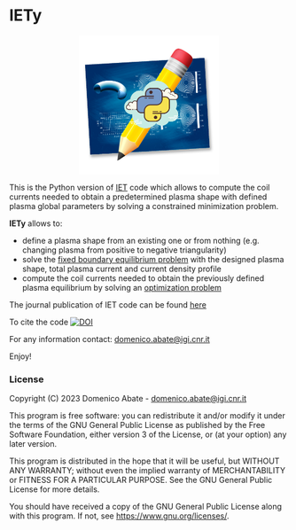 # IETy
<p align="center">
<img src="https://github.com/DA2412/IETy/blob/main/logo_IETy.png"  width=50% height=50% align=top>
</p>

This is the Python version of [IET](https://github.com/DA2412/IET_Inverse_Equilibrium_Tool) code which allows to compute the coil currents needed to obtain a predetermined plasma shape with defined plasma global parameters by solving a constrained minimization problem. 

**IETy** allows to:
- define a plasma shape from an existing one or from nothing (e.g. changing plasma from positive to negative triangularity)
- solve the [fixed boundary equilibrium problem](https://en.wikipedia.org/wiki/Grad%E2%80%93Shafranov_equation) with the designed plasma shape, total plasma current and current density profile
- compute the coil currents needed to obtain the previously defined plasma equilibrium by solving an [optimization problem](https://en.wikipedia.org/wiki/Mathematical_optimization)

The journal publication of IET code can be found [here](https://iopscience.iop.org/article/10.1088/1361-6587/ab3f09)

To cite the code [![DOI](https://zenodo.org/badge/605495621.svg)](https://zenodo.org/badge/latestdoi/605495621) 

For any information contact: domenico.abate@igi.cnr.it

Enjoy!

### License
Copyright (C) 2023 Domenico Abate - domenico.abate@igi.cnr.it

This program is free software: you can redistribute it and/or modify
it under the terms of the GNU General Public License as published by
the Free Software Foundation, either version 3 of the License, or
(at your option) any later version.

This program is distributed in the hope that it will be useful,
but WITHOUT ANY WARRANTY; without even the implied warranty of
MERCHANTABILITY or FITNESS FOR A PARTICULAR PURPOSE.  See the
GNU General Public License for more details.

You should have received a copy of the GNU General Public License
along with this program.  If not, see <https://www.gnu.org/licenses/>.
